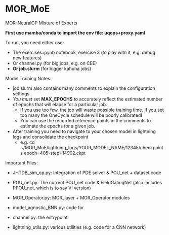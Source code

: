 # MOR_MoE
MOR-NeuralOP Mixture of Experts

**First use mamba/conda to import the env file: uqops+proxy.yaml**

To run, you need either use:
* The exercises.ipynb notebook, exercise 3 (to play with it, e.g. debug new features)
* Or channel.py (for big jobs, e.g. on CEE)
* **Or job.slurm** (for bigger kahuna jobs)

Model Training Notes:
* job.slurm also contains many comments to explain the configuration settings
* *You must* set **MAX_EPOCHS** to accurately reflect the estimated number of epochs that will elapse for a particular job.
  * If you use too few, the job will waste possible training time. If you set too many the OneCycle schedule will be poorly calibrated!
  * You can use the recorded reference points in the comments to estimate the epochs for a given job.
* After training you need to navigate to your chosen model in lightning logs and consolidate the checkpoint
  * e.g. cd ~/MOR_MoE/lightning_logs/YOUR_MODEL_NAME/12345/checkpoints epoch=405-step=14902.ckpt



Important Files:
* JHTDB_sim_op.py: Integration of PDE solver & POU_net + dataset code
* POU_net.py: The current POU_net code & FieldGatingNet (also includes PPOU_net, which is to say VI version)
* MOR_Operator.py: MOR_layer + MOR_Operator modules
* model_agnostic_BNN.py: code for 
* channel.py: the entrypoint


* lightning_utils.py: various utilities (e.g. code for a CNN network)
